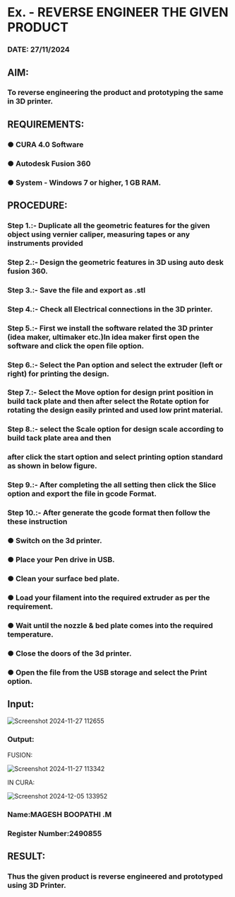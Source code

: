 # Ex.   - REVERSE ENGINEER THE GIVEN PRODUCT

### DATE: 27/11/2024
## AIM: 
### To reverse engineering the product and prototyping the same in 3D printer.

## REQUIREMENTS:
### ●	CURA 4.0 Software
### ●	 Autodesk Fusion 360
### ●	 System - Windows 7 or higher, 1 GB RAM.

## PROCEDURE:
### Step 1.:- Duplicate all the geometric features for the given object using vernier caliper, measuring tapes or any instruments provided
### Step 2.:- Design the geometric features in 3D using auto desk fusion 360.
### Step 3.:- Save the file and export as .stl
### Step 4.:- Check all Electrical connections in the 3D printer.
### Step 5.:- First we install the software related the 3D printer (idea maker, ultimaker etc.)In idea maker first open the software and click the open file option.
### Step 6.:- Select the Pan option and select the extruder (left or right) for printing the design.
### Step 7.:- Select the Move option for design print position in build tack plate and then after select the Rotate option for rotating the design easily printed and used low print material.
### Step 8.:- select the Scale option for design scale according to build tack plate area and then
### after click the start option and select printing option standard as shown in below figure.
### Step 9.:- After completing the all setting then click the Slice option and export the file in gcode Format.
### Step 10.:- After generate the gcode format then follow the these instruction 
  ###   ●	Switch on the 3d printer.
  ###   ●	Place your Pen drive in USB.
  ###   ●	Clean your surface bed plate.
  ###   ●	Load your filament into the required extruder as per the requirement.
  ###   ●	Wait until the nozzle & bed plate comes into the required temperature.
  ###   ●	Close the doors of the 3d printer.
  ###   ●	Open the file from the USB storage and select the Print option.

## Input:
![Screenshot 2024-11-27 112655](https://github.com/user-attachments/assets/62a8ad68-a551-409e-ae53-fa28ced1de1d)

### Output:
FUSION: 

![Screenshot 2024-11-27 113342](https://github.com/user-attachments/assets/1c3700fe-8ff6-49de-b039-8795a3603fe1)

IN CURA:

![Screenshot 2024-12-05 133952](https://github.com/user-attachments/assets/344c88c3-f228-4e8c-acde-4fc9fea3fe6e)


### Name:MAGESH BOOPATHI .M
### Register Number:2490855

## RESULT:
###   Thus the given product is reverse engineered and prototyped using 3D Printer.
